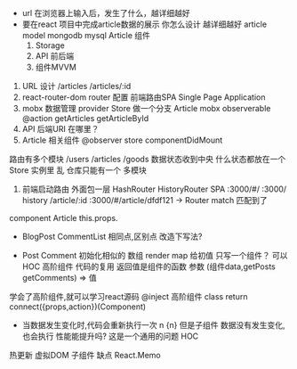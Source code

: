 - url 在浏览器上输入后，发生了什么，越详细越好
- 要在react 项目中完成article数据的展示 你怎么设计 越详细越好
    article model mongodb mysql
    Article 组件 
    1. Storage
    2. API 前后端
    3. 组件MVVM

1. URL 设计
    /articles
    /articles/:id
2. react-router-dom
    router 配置 前端路由SPA  Single Page Application
3. mobx 数据管理
    provider Store 做一个分支 Article
    mobx observerable @action getArticles getArticleById
4. API
    后端URI 在哪里？
5. Article 相关组件 @observer store
    componentDidMount 

路由有多个模块
/users   /articles  /goods
数据状态收到中央 什么状态都放在一个Store 实例里 乱
仓库只能有一个
<Provider store={store}>
</Provider>
多模块 

1. 前端启动路由 
<App/> 外面包一层 HashRouter HistoryRouter SPA
:3000/#/     :3000/   history
/article/:id
:3000/#/article/dfdf121 -> Router match 匹配到了

component Article
this.props.



- BlogPost CommentList 
    相同点,区别点
    改造下写法?

- Post Comment 初始化相似的 数组 render map
    给初值
    只写一个组件？ 可以 HOC 高阶组件 代码的复用
    返回值是组件的函数  参数
    (组件data,getPosts getComments) =><Common> 值

学会了高阶组件,就可以学习react源码
@inject 高阶组件
class 
return connect({props,action})(Component)

- 当数据发生变化时,代码会重新执行一次 n {n}
但是子组件 数据没有发生变化,也会执行 性能能提升吗?
这是一个通用的问题 HOC 


热更新
虚拟DOM
子组件 缺点
React.Memo


